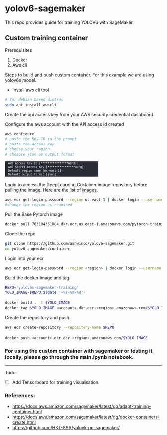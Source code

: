 # yolov6-sagemaker
This repo provides guide for training YOLOV6 with SageMaker.  

## Custom training container
Prerequisites  
  
1) Docker  
2) Aws cli 

Steps to build and push custom container. For this example we are using yolov6s model.  

*   Install aws cli tool

```bash
# for debian based distros 
sudo apt install awscli
``` 
Create the api access key from your AWS security credential dashboard.  

Configure the aws account with the API access id created


```bash
aws configure
# paste the Key ID in the prompt
# paste the Access Key
# choose your region
# chosose json as output format
```
<img src="imgs/aws_configure.png" alt="drawing" width="300"/>

Login to access the DeepLearning Container image repository before pulling the image. Here are the list of <a href="https://github.com/aws/deep-learning-containers/blob/master/available_images.md">images</a>.
```bash
aws ecr get-login-password --region us-east-1 | docker login --username AWS --password-stdin 763104351884.dkr.ecr.us-east-1.amazonaws.com
#change the region as required
```
Pull the Base Pytorch image
```bash
docker pull 763104351884.dkr.ecr.us-east-1.amazonaws.com/pytorch-training:2.0.0-gpu-py310-cu118-ubuntu20.04-ec2
```

Clone the repo
```bash
git clone https://github.com/ashwincc/yolov6-sagemaker.git
cd yolov6-sagemaker/container
```

Login into your ecr 
```bash
aws ecr get-login-password --region <region> | docker login --username AWS --password-stdin <account>.dkr.ecr.<region>.amazonaws.com
```


Build the docker  image and tag.

```bash
REPO='yolov6s-sagemaker-training'
YOLO_IMAGE=$REPO:$(date '+%Y-%m-%d')

docker build . -t $YOLO_IMAGE
docker tag $YOLO_IMAGE <account>.dkr.ecr.<region>.amazonaws.com/$YOLO_IMAGE
```

Create the repository and push.
```bash
aws ecr create-repository --repository-name $REPO

docker push <account>.dkr.ecr.<region>.amazonaws.com/$YOLO_IMAGE
```

### For using the custom container with sagemaker or testing it locally, please go through the main.ipynb notebook.  
 
---------------

Todo:

* [ ] Add Tensorboard for training visualisation.


### References:
- https://docs.aws.amazon.com/sagemaker/latest/dg/adapt-training-container.html
- https://docs.aws.amazon.com/sagemaker/latest/dg/docker-containers-create.html
- https://github.com/HKT-SSA/yolov5-on-sagemaker/

